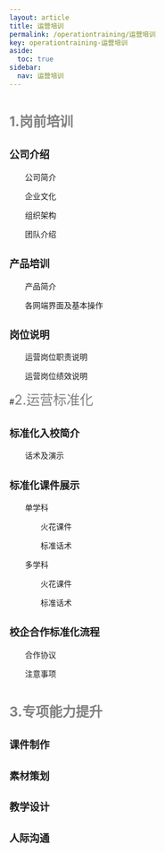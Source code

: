 ```yaml
---
layout: article
title: 运营培训
permalink: /operationtraining/运营培训
key: operationtraining-运营培训
aside:
  toc: true
sidebar:
  nav: 运营培训
---
```


<bro/><bro/>

# <font size="5" color="gray">1.岗前培训</font>

## <font size="4" >公司介绍</font>

&ensp;&ensp;&ensp;&ensp;公司简介

&ensp;&ensp;&ensp;&ensp;企业文化

&ensp;&ensp;&ensp;&ensp;组织架构

&ensp;&ensp;&ensp;&ensp;团队介绍

## <font size="4" >产品培训</font>

&ensp;&ensp;&ensp;&ensp;产品简介

&ensp;&ensp;&ensp;&ensp;各网端界面及基本操作

## <font size="4" >岗位说明</font>

&ensp;&ensp;&ensp;&ensp;运营岗位职责说明

&ensp;&ensp;&ensp;&ensp;运营岗位绩效说明

#<font size="5" color="gray">2.运营标准化</font>

## <font size="4" >标准化入校简介</font>

&ensp;&ensp;&ensp;&ensp;话术及演示

## <font size="4" >标准化课件展示</font>

&ensp;&ensp;&ensp;&ensp;单学科

&ensp;&ensp;&ensp;&ensp;&ensp;&ensp;&ensp;&ensp;火花课件

&ensp;&ensp;&ensp;&ensp;&ensp;&ensp;&ensp;&ensp;标准话术

&ensp;&ensp;&ensp;&ensp;多学科

&ensp;&ensp;&ensp;&ensp;&ensp;&ensp;&ensp;&ensp;火花课件

&ensp;&ensp;&ensp;&ensp;&ensp;&ensp;&ensp;&ensp;标准话术

## <font size="4" >校企合作标准化流程</font>

&ensp;&ensp;&ensp;&ensp;合作协议

&ensp;&ensp;&ensp;&ensp;注意事项

# <font size="5" color="gray">3.专项能力提升</font>

## <font size="4" >课件制作</font>

## <font size="4" >素材策划</font>

## <font size="4" >教学设计</font>

## <font size="4" >人际沟通</font>

